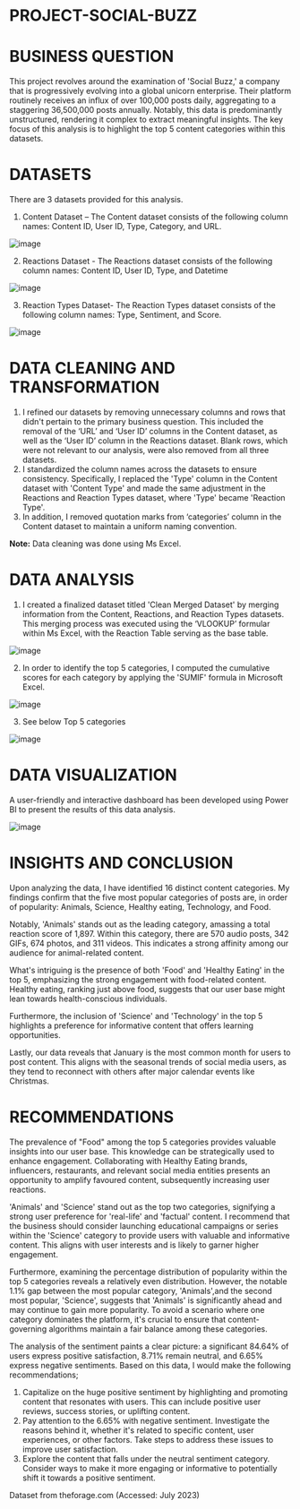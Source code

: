 # PROJECT-SOCIAL-BUZZ

# BUSINESS QUESTION

This project revolves around the examination of 'Social Buzz,' a company that is progressively evolving into a global unicorn enterprise. Their platform routinely receives an influx of over 100,000 posts daily, aggregating to a staggering 36,500,000 posts annually. Notably, this data is predominantly unstructured, rendering it complex to extract meaningful insights. The key focus of this analysis is to highlight the top 5 content categories within this datasets.

# DATASETS

There are 3 datasets provided for this analysis.
1.	Content Dataset – The Content dataset consists of the following column names: Content ID, User ID, Type, Category, and URL.
   
![image](https://github.com/Tanpepper29/PROJECT-SOCIAL-BUZZ/assets/137109080/22045082-7d24-4b27-b37a-21b05b58097b)

2.	Reactions Dataset - The Reactions dataset consists of the following column names: Content ID, User ID, Type, and Datetime

   ![image](https://github.com/Tanpepper29/PROJECT-SOCIAL-BUZZ/assets/137109080/0c6c8d33-476a-4b08-9d28-9b800ca6f7da)

3.	Reaction Types Dataset- The Reaction Types dataset consists of the following column names: Type, Sentiment, and Score.
   
   ![image](https://github.com/Tanpepper29/PROJECT-SOCIAL-BUZZ/assets/137109080/565bda9b-e455-42e5-9a03-8cd157441d43)
   
# DATA CLEANING AND TRANSFORMATION

1.	I refined our datasets by removing unnecessary columns and rows that didn't pertain to the primary business question. This included the removal of the ‘URL’ and ‘User ID’ columns in the Content dataset, as well as the ‘User ID’ column in the Reactions dataset. Blank rows, which were not relevant to our analysis, were also removed from all three datasets.
2.	I standardized the column names across the datasets to ensure consistency. Specifically, I replaced the 'Type' column in the Content dataset with 'Content Type' and made the same adjustment in the Reactions and Reaction Types dataset, where 'Type' became 'Reaction Type'. 
3.	In addition, I removed quotation marks from ‘categories’ column in the Content dataset to maintain a uniform naming convention.
   
   **Note:** Data cleaning was done using Ms Excel.

  # DATA ANALYSIS
1. I created a finalized dataset titled 'Clean Merged Dataset' by merging information from the Content, Reactions, and Reaction Types datasets. This merging process was executed using the ‘VLOOKUP’ formular within Ms Excel, with the Reaction Table serving as the base table.
   
![image](https://github.com/Tanpepper29/PROJECT-SOCIAL-BUZZ/assets/137109080/d5023c88-2cb8-4540-bdc8-b4ef409e4629)

2. In order to identify the top 5 categories, I computed the cumulative scores for each category by applying the 'SUMIF' formula in Microsoft Excel.
   
![image](https://github.com/Tanpepper29/PROJECT-SOCIAL-BUZZ/assets/137109080/8050706e-4478-41ac-8349-273fc559bebb)

3. See below Top 5 categories

![image](https://github.com/Tanpepper29/PROJECT-SOCIAL-BUZZ/assets/137109080/1450838b-23b8-461c-88ff-91ac680e9d0c)

# DATA VISUALIZATION
A user-friendly and interactive dashboard has been developed using Power BI to present the results of this data analysis. 

![image](https://github.com/Tanpepper29/PROJECT-SOCIAL-BUZZ/assets/137109080/7e68e580-7ac0-4bac-adbf-946d833c3e0f)

# INSIGHTS AND CONCLUSION
Upon analyzing the data, I have identified 16 distinct content categories. My findings confirm that the five most popular categories of posts are, in order of popularity: Animals, Science, Healthy eating, Technology, and Food.

Notably, 'Animals' stands out as the leading category, amassing a total reaction score of 1,897. Within this category, there are 570 audio posts, 342 GIFs, 674 photos, and 311 videos. This indicates a strong affinity among our audience for animal-related content.

What's intriguing is the presence of both 'Food' and 'Healthy Eating' in the top 5, emphasizing the strong engagement with food-related content. Healthy eating, ranking just above food, suggests that our user base might lean towards health-conscious individuals.

Furthermore, the inclusion of 'Science' and 'Technology' in the top 5 highlights a preference for informative content that offers learning opportunities.

Lastly, our data reveals that January is the most common month for users to post content. This aligns with the seasonal trends of social media users, as they tend to reconnect with others after major calendar events like Christmas.

# RECOMMENDATIONS
The prevalence of "Food" among the top 5 categories provides valuable insights into our user base. This knowledge can be strategically used to enhance engagement. Collaborating with Healthy Eating brands, influencers, restaurants, and relevant social media entities presents an opportunity to amplify favoured content, subsequently increasing user reactions.

'Animals' and 'Science' stand out as the top two categories, signifying a strong user preference for 'real-life' and 'factual' content. I recommend that the business should consider launching educational campaigns or series within the 'Science' category to provide users with valuable and informative content. This aligns with user interests and is likely to garner higher engagement.

Furthermore, examining the percentage distribution of popularity within the top 5 categories reveals a relatively even distribution. However, the notable 1.1% gap between the most popular category, 'Animals',and the second most popular, 'Science', suggests that 'Animals' is significantly ahead and may continue to gain more popularity. To avoid a scenario where one category dominates the platform, it's crucial to ensure that content-governing algorithms maintain a fair balance among these categories.

The analysis of the sentiment paints a clear picture: a significant 84.64% of users express positive satisfaction, 8.71% remain neutral, and 6.65% express negative sentiments.
Based on this data, I would make the following recommendations;
1. Capitalize on the huge positive sentiment by highlighting and promoting content that resonates with users. This can include positive user reviews, success stories, or uplifting content.
2. Pay attention to the 6.65% with negative sentiment. Investigate the reasons behind it, whether it's related to specific content, user experiences, or other factors. Take steps to address these issues to improve user satisfaction.
3. Explore the content that falls under the neutral sentiment category. Consider ways to make it more engaging or informative to potentially shift it towards a positive sentiment.



Dataset from theforage.com (Accessed: July 2023)
